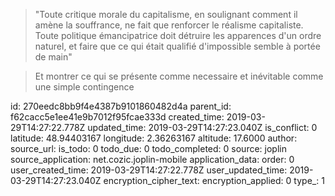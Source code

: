 > "Toute critique morale du capitalisme, en soulignant comment il amène la souffrance, ne fait que renforcer le réalisme capitaliste. Toute politique émancipatrice doit détruire les apparences d'un ordre naturel, et faire que ce qui était qualifié d'impossible semble à portée de main"


> Et montrer ce qui se présente comme necessaire et inévitable comme une simple contingence



id: 270eedc8bb9f4e4387b9101860482d4a
parent_id: f62cacc5e1ee41e9b7012f95fcae333d
created_time: 2019-03-29T14:27:22.778Z
updated_time: 2019-03-29T14:27:23.040Z
is_conflict: 0
latitude: 48.94403167
longitude: 2.36263167
altitude: 17.6000
author: 
source_url: 
is_todo: 0
todo_due: 0
todo_completed: 0
source: joplin
source_application: net.cozic.joplin-mobile
application_data: 
order: 0
user_created_time: 2019-03-29T14:27:22.778Z
user_updated_time: 2019-03-29T14:27:23.040Z
encryption_cipher_text: 
encryption_applied: 0
type_: 1